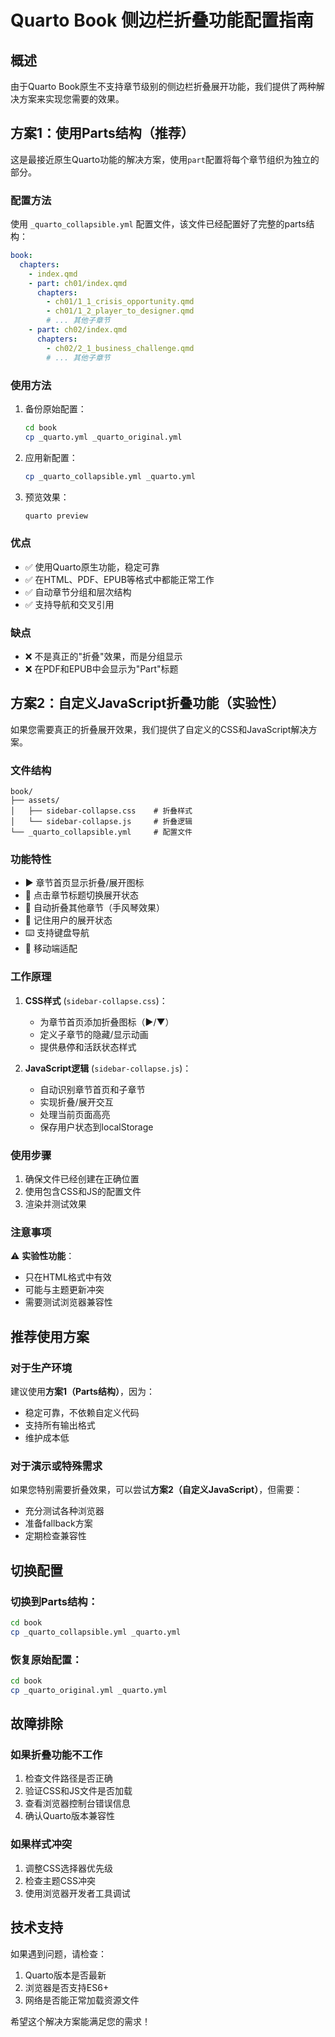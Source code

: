 # Quarto Book 侧边栏折叠功能配置指南

## 概述

由于Quarto Book原生不支持章节级别的侧边栏折叠展开功能，我们提供了两种解决方案来实现您需要的效果。

## 方案1：使用Parts结构（推荐）

这是最接近原生Quarto功能的解决方案，使用`part`配置将每个章节组织为独立的部分。

### 配置方法

使用 `_quarto_collapsible.yml` 配置文件，该文件已经配置好了完整的parts结构：

```yaml
book:
  chapters:
    - index.qmd
    - part: ch01/index.qmd
      chapters:
        - ch01/1_1_crisis_opportunity.qmd
        - ch01/1_2_player_to_designer.qmd
        # ... 其他子章节
    - part: ch02/index.qmd
      chapters:
        - ch02/2_1_business_challenge.qmd
        # ... 其他子章节
```

### 使用方法

1. 备份原始配置：
   ```bash
   cd book
   cp _quarto.yml _quarto_original.yml
   ```

2. 应用新配置：
   ```bash
   cp _quarto_collapsible.yml _quarto.yml
   ```

3. 预览效果：
   ```bash
   quarto preview
   ```

### 优点

- ✅ 使用Quarto原生功能，稳定可靠
- ✅ 在HTML、PDF、EPUB等格式中都能正常工作
- ✅ 自动章节分组和层次结构
- ✅ 支持导航和交叉引用

### 缺点

- ❌ 不是真正的"折叠"效果，而是分组显示
- ❌ 在PDF和EPUB中会显示为"Part"标题

## 方案2：自定义JavaScript折叠功能（实验性）

如果您需要真正的折叠展开效果，我们提供了自定义的CSS和JavaScript解决方案。

### 文件结构

```
book/
├── assets/
│   ├── sidebar-collapse.css    # 折叠样式
│   └── sidebar-collapse.js     # 折叠逻辑
└── _quarto_collapsible.yml     # 配置文件
```

### 功能特性

- ▶️ 章节首页显示折叠/展开图标
- 🔄 点击章节标题切换展开状态
- 📱 自动折叠其他章节（手风琴效果）
- 💾 记住用户的展开状态
- ⌨️ 支持键盘导航
- 📱 移动端适配

### 工作原理

1. **CSS样式** (`sidebar-collapse.css`)：
   - 为章节首页添加折叠图标（▶/▼）
   - 定义子章节的隐藏/显示动画
   - 提供悬停和活跃状态样式

2. **JavaScript逻辑** (`sidebar-collapse.js`)：
   - 自动识别章节首页和子章节
   - 实现折叠/展开交互
   - 处理当前页面高亮
   - 保存用户状态到localStorage

### 使用步骤

1. 确保文件已经创建在正确位置
2. 使用包含CSS和JS的配置文件
3. 渲染并测试效果

### 注意事项

⚠️ **实验性功能**：
- 只在HTML格式中有效
- 可能与主题更新冲突
- 需要测试浏览器兼容性

## 推荐使用方案

### 对于生产环境
建议使用**方案1（Parts结构）**，因为：
- 稳定可靠，不依赖自定义代码
- 支持所有输出格式
- 维护成本低

### 对于演示或特殊需求
如果您特别需要折叠效果，可以尝试**方案2（自定义JavaScript）**，但需要：
- 充分测试各种浏览器
- 准备fallback方案
- 定期检查兼容性

## 切换配置

### 切换到Parts结构：
```bash
cd book
cp _quarto_collapsible.yml _quarto.yml
```

### 恢复原始配置：
```bash
cd book
cp _quarto_original.yml _quarto.yml
```

## 故障排除

### 如果折叠功能不工作

1. 检查文件路径是否正确
2. 验证CSS和JS文件是否加载
3. 查看浏览器控制台错误信息
4. 确认Quarto版本兼容性

### 如果样式冲突

1. 调整CSS选择器优先级
2. 检查主题CSS冲突
3. 使用浏览器开发者工具调试

## 技术支持

如果遇到问题，请检查：
1. Quarto版本是否最新
2. 浏览器是否支持ES6+
3. 网络是否能正常加载资源文件

希望这个解决方案能满足您的需求！
